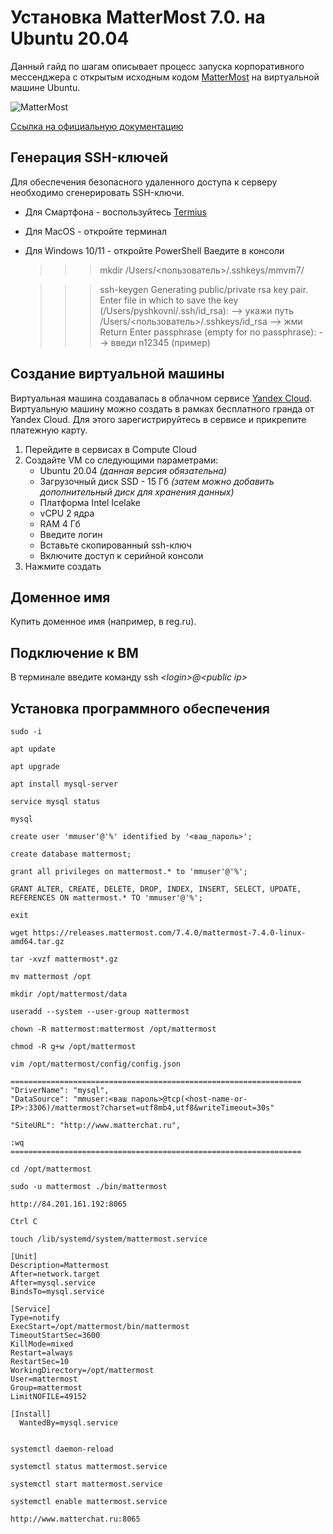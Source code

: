 # Установка MatterMost 7.0. на Ubuntu 20.04

Данный гайд по шагам описывает процесс запуска корпоративного мессенджера с открытым исходным кодом [MatterMost](https://mattermost.com) на виртуальной машине Ubuntu.

![MatterMost](~/../images/mmvm7.gif)

[Ссылка на официальную документацию](https://docs.mattermost.com/install/installing-ubuntu-2004-LTS.html)


## Генерация SSH-ключей
Для обеспечения безопасного удаленного доступа к серверу необходимо сгенерировать SSH-ключи.  
* Для Смартфона - воспользуйтесь [Termius](https://termius.com/)  
* Для MacOS - откройте терминал 
* Для Windows 10/11 - откройте PowerShell
Ваедите в консоли
    >>> mkdir /Users/<пользователь>/.sshkeys/mmvm7/

    >>> ssh-keygen
    Generating public/private rsa key pair.
    Enter file in which to save the key (/Users/pyshkovni/.ssh/id_rsa): 
    --> укажи путь /Users/<пользователь>/.sshkeys/id_rsa --> жми Return
    Enter passphrase (empty for no passphrase): --> введи n12345 (пример)



## Создание виртуальной машины
Виртуальная машина создавалась в облачном сервисе [Yandex Cloud](https://cloud.yandex.ru). Виртуальную машину можно создать в рамках бесплатного гранда от Yandex Cloud. Для этого зарегистрируйтесь в сервисе и прикрепите платежную карту.

1. Перейдите в сервисах в Compute Cloud
2. Создайте VM со следующими параметрами:
   * Ubuntu 20.04 _(данная версия обязательна)_
   * Загрузочный диск SSD - 15 Гб _(затем можно добавить дополнительный диск для хранения данных)_
   * Платформа Intel Icelake
   * vCPU 2 ядра
   * RAM 4 Гб 
   * Введите логин
   * Вставьте скопированный ssh-ключ
   * Включите доступ к серийной консоли
3. Нажмите создать

## Доменное имя
Купить доменное имя (например, в reg.ru).

## Подключение к ВМ

В терминале введите команду ssh _\<login>@\<public ip>_

## Установка программного обеспечения

    sudo -i
    
    apt update

    apt upgrade

    apt install mysql-server

    service mysql status

    mysql

    create user 'mmuser'@'%' identified by '<ваш_пароль>';

    create database mattermost;

    grant all privileges on mattermost.* to 'mmuser'@'%';

    GRANT ALTER, CREATE, DELETE, DROP, INDEX, INSERT, SELECT, UPDATE, REFERENCES ON mattermost.* TO 'mmuser'@'%';
    
    exit

    wget https://releases.mattermost.com/7.4.0/mattermost-7.4.0-linux-amd64.tar.gz

    tar -xvzf mattermost*.gz

    mv mattermost /opt

    mkdir /opt/mattermost/data

    useradd --system --user-group mattermost

    chown -R mattermost:mattermost /opt/mattermost

    chmod -R g+w /opt/mattermost

    vim /opt/mattermost/config/config.json

    =================================================================
    "DriverName": "mysql",
    "DataSource": "mmuser:<ваш пароль>@tcp(<host-name-or-IP>:3306)/mattermost?charset=utf8mb4,utf8&writeTimeout=30s"

    "SiteURL": "http://www.matterchat.ru",
    
    :wq
    =================================================================

    cd /opt/mattermost

    sudo -u mattermost ./bin/mattermost

    http://84.201.161.192:8065

    Ctrl C

    touch /lib/systemd/system/mattermost.service

    [Unit]
    Description=Mattermost
    After=network.target
    After=mysql.service
    BindsTo=mysql.service
    
    [Service]
    Type=notify
    ExecStart=/opt/mattermost/bin/mattermost
    TimeoutStartSec=3600
    KillMode=mixed
    Restart=always
    RestartSec=10
    WorkingDirectory=/opt/mattermost
    User=mattermost
    Group=mattermost
    LimitNOFILE=49152
    
    [Install]
      WantedBy=mysql.service


    systemctl daemon-reload

    systemctl status mattermost.service

    systemctl start mattermost.service

    systemctl enable mattermost.service

    http://www.matterchat.ru:8065









